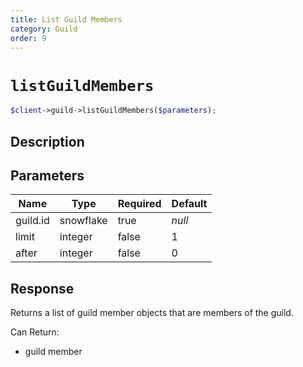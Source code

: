 ```yaml
---
title: List Guild Members
category: Guild
order: 9
---
```


# `listGuildMembers`

```php
$client->guild->listGuildMembers($parameters);
```

## Description



## Parameters


Name | Type | Required | Default
--- | --- | --- | ---
guild.id | snowflake | true | *null*
limit | integer | false | 1
after | integer | false | 0

## Response

Returns a list of guild member objects that are members of the guild.

Can Return:

* guild member
